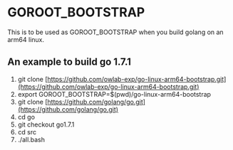 # GOROOT_BOOTSTRAP
This is to be used as GOROOT_BOOTSTRAP when you build golang on an arm64 linux.

## An example to build go 1.7.1
1. git clone [https://github.com/owlab-exp/go-linux-arm64-bootstrap.git](https://github.com/owlab-exp/go-linux-arm64-bootstrap.git)
2. export GOROOT_BOOTSTRAP=$(pwd)/go-linux-arm64-bootstrap
3. git clone [https://github.com/golang/go.git](https://github.com/golang/go.git)
4. cd go
5. git checkout go1.7.1
6. cd src
7. ./all.bash
